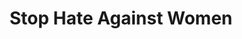 ---
title: Stop Hate Against Women
ref: share19
fbCover: /frontend/img/share/19/fb.png
layout: share
---